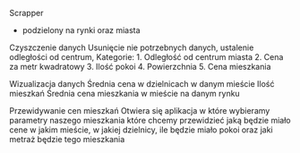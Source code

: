 Scrapper 
- podzielony na rynki oraz miasta 

Czyszczenie danych
    Usunięcie nie potrzebnych danych, ustalenie odległości od centrum,
    Kategorie:
    1.	Odległość od centrum miasta
    2.	Cena za metr kwadratowy
    3.	Ilość pokoi
    4.	Powierzchnia
    5.	Cena mieszkania

Wizualizacja danych
    Średnia cena w dzielnicach w danym mieście
    Ilość mieszkań
    Średnia cena mieszkania w mieście na danym rynku

Przewidywanie cen mieszkań
    Otwiera się aplikacja w które wybieramy parametry naszego mieszkania które chcemy przewidzieć jaką będzie miało cene w jakim mieście, w jakiej dzielnicy, ile będzie miało pokoi oraz jaki metraż będzie tego mieszkania
